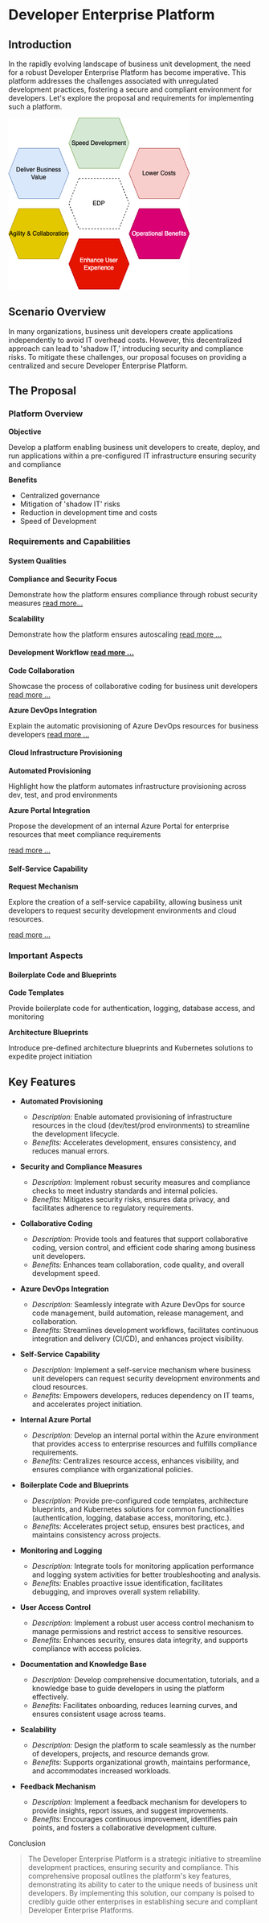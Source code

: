 # Developer Enterprise Platform

## Introduction

In the rapidly evolving landscape of business unit development, the need for a robust Developer Enterprise Platform has become imperative. This platform addresses the challenges associated with unregulated development practices, fostering a secure and compliant environment for developers. Let's explore the proposal and requirements for implementing such a platform.

![Enterprise Developer Portal](./docs/images/benefits.png)

## Scenario Overview

In many organizations, business unit developers create applications independently to avoid IT overhead costs. However, this decentralized approach can lead to 'shadow IT,' introducing security and compliance risks. To mitigate these challenges, our proposal focuses on providing a centralized and secure Developer Enterprise Platform.

## The Proposal

### Platform Overview

**Objective**

Develop a platform enabling business unit developers to create, deploy, and run applications within a pre-configured IT infrastructure ensuring security and compliance

**Benefits**
* Centralized governance
* Mitigation of 'shadow IT' risks
* Reduction in development time and costs
* Speed of Development

### Requirements and Capabilities

#### System Qualities

**Compliance and Security Focus**

Demonstrate how the platform ensures compliance through robust security measures [read more...](./docs/Compliance-and-Security-Focus.md)

**Scalability**

Demonstrate how the platform ensures autoscaling [read more ...](./docs/Scalability.md)

#### Development Workflow [read more ...](./docs/Development-Workflow.md)

**Code Collaboration**

Showcase the process of collaborative coding for business unit developers [read more ...](./docs/Code-Collaboration.md)

**Azure DevOps Integration**

Explain the automatic provisioning of Azure DevOps resources for business developers [read more ...](./docs/Azure-DevOps-Integration.md)

#### Cloud Infrastructure Provisioning

**Automated Provisioning**

Highlight how the platform automates infrastructure provisioning across dev, test, and prod environments

**Azure Portal Integration**

Propose the development of an internal Azure Portal for enterprise resources that meet compliance requirements

[read more ...](./docs/Cloud-Infrastructure-Provisioning.md)

#### Self-Service Capability

**Request Mechanism**

Explore the creation of a self-service capability, allowing business unit developers to request security development environments and cloud resources.

[read more ...](./docs/Self-Service-Capabilities.md)

### Important Aspects

#### Boilerplate Code and Blueprints

**Code Templates**

Provide boilerplate code for authentication, logging, database access, and monitoring

**Architecture Blueprints**

Introduce pre-defined architecture blueprints and Kubernetes solutions to expedite project initiation

## Key Features

* **Automated Provisioning**
    - *Description:* Enable automated provisioning of infrastructure resources in the cloud (dev/test/prod environments) to streamline the development lifecycle.
    - *Benefits:* Accelerates development, ensures consistency, and reduces manual errors.

* **Security and Compliance Measures**
    - *Description:* Implement robust security measures and compliance checks to meet industry standards and internal policies.
    - *Benefits:* Mitigates security risks, ensures data privacy, and facilitates adherence to regulatory requirements.

* **Collaborative Coding**
    - *Description:* Provide tools and features that support collaborative coding, version control, and efficient code sharing among business unit developers.
    - *Benefits:* Enhances team collaboration, code quality, and overall development speed.

* **Azure DevOps Integration**
    - *Description:* Seamlessly integrate with Azure DevOps for source code management, build automation, release management, and collaboration.
    - *Benefits:* Streamlines development workflows, facilitates continuous integration and delivery (CI/CD), and enhances project visibility.

* **Self-Service Capability**
    - *Description:* Implement a self-service mechanism where business unit developers can request security development environments and cloud resources.
    - *Benefits:* Empowers developers, reduces dependency on IT teams, and accelerates project initiation.

* **Internal Azure Portal**
    - *Description:* Develop an internal portal within the Azure environment that provides access to enterprise resources and fulfills compliance requirements.
    - *Benefits:* Centralizes resource access, enhances visibility, and ensures compliance with organizational policies.

* **Boilerplate Code and Blueprints**
    - *Description:* Provide pre-configured code templates, architecture blueprints, and Kubernetes solutions for common functionalities (authentication, logging, database access, monitoring, etc.).
    - *Benefits:* Accelerates project setup, ensures best practices, and maintains consistency across projects.

* **Monitoring and Logging**
    - *Description:* Integrate tools for monitoring application performance and logging system activities for better troubleshooting and analysis.
    - *Benefits:* Enables proactive issue identification, facilitates debugging, and improves overall system reliability.

* **User Access Control**
    - *Description:* Implement a robust user access control mechanism to manage permissions and restrict access to sensitive resources.
    - *Benefits:* Enhances security, ensures data integrity, and supports compliance with access policies.

* **Documentation and Knowledge Base**
    - *Description:* Develop comprehensive documentation, tutorials, and a knowledge base to guide developers in using the platform effectively.
    - *Benefits:* Facilitates onboarding, reduces learning curves, and ensures consistent usage across teams.

* **Scalability**
    - *Description:* Design the platform to scale seamlessly as the number of developers, projects, and resource demands grow.
    - *Benefits:* Supports organizational growth, maintains performance, and accommodates increased workloads.

* **Feedback Mechanism**
    - *Description:* Implement a feedback mechanism for developers to provide insights, report issues, and suggest improvements.
    - *Benefits:* Encourages continuous improvement, identifies pain points, and fosters a collaborative development culture.


Conclusion

> The Developer Enterprise Platform is a strategic initiative to streamline development practices, ensuring security and compliance. This comprehensive proposal outlines the platform's key features, demonstrating its ability to cater to the unique needs of business unit developers. By implementing this solution, our company is poised to credibly guide other enterprises in establishing secure and compliant Developer Enterprise Platforms.

